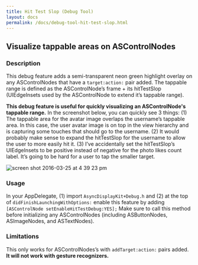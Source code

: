 ```yaml
---
title: Hit Test Slop (Debug Tool)
layout: docs
permalink: /docs/debug-tool-hit-test-slop.html
---
```

## Visualize tappable areas on ASControlNodes
### Description
This debug feature adds a semi-transparent neon green highlight overlay on any ASControlNodes that have a `target:action:` pair added. The tappable range is defined as the ASControlNode’s frame + its hitTestSlop (UIEdgeInsets used by the ASControlNode to extend it’s tappable range). 

**This debug feature is useful for quickly visualizing an ASControlNode's tappable range.** In the screenshot below, you can quickly see 3 things: (1) The tappable area for the avatar image overlaps the username’s tappable area. In this case, the user avatar image is on top in the view hierarchy and is capturing some touches that should go to the username. (2) It would probably make sense to expand the hitTestSlop for the username to allow the user to more easily hit it. (3) I’ve accidentally set the hitTestSlop’s UIEdgeInsets to be positive instead of negative for the photo likes count label. It’s going to be hard for a user to tap the smaller target.

![screen shot 2016-03-25 at 4 39 23 pm](https://cloud.githubusercontent.com/assets/3419380/14057034/e1e71450-f2b1-11e5-8091-3e6f22862994.png)
### Usage
In your AppDelegate, (1) import `AsyncDisplayKit+Debug.h` and (2) at the top of `didFinishLaunchingWithOptions:` enable this feature by adding` [ASControlNode setEnableHitTestDebug:YES];` Make sure to call this method before initializing any ASControlNodes (including ASButtonNodes, ASImageNodes, and ASTextNodes).
### Limitations
This only works for ASControlNodes’s with `addTarget:action:` pairs added. **It will not work with gesture recognizers.**
